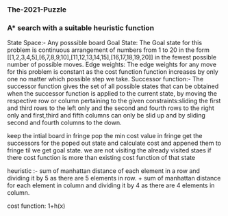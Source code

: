 ### The-2021-Puzzle
### A* search with a suitable heuristic function 

State Space:- Any posssible board
Goal State: The Goal state for this problem is continuous arrangement of numbers from 1 to 20 in the form [[1,2,3,4,5],[6,7,8,9,10],[11,12,13,14,15],[16,17,18,19,20]] in the fewest possible number of possible moves.
Edge weights: The edge weights for any move for this problem is constant as the cost function function increases by only one no matter which possible step we take.
Successor function:- The successor function gives the set of all possible states that can be obtained when the successor function is applied to the current state, by moving 
		the respective row or column pertaining to the given constraints:sliding the first and third rows to the left only and the second and fourth rows to the right only and first,third and fifth columns can only be slid up and by sliding second and fourth columns to the down.

keep the intial board in fringe
pop the min cost value in fringe
get the successors for the poped out state and calculate cost and appened them to fringe til we get goal state.
we are not visiting the already visited staes if there cost function is more than existing cost function of that state

heuristic :- sum of manhattan distance of each element in a row and dividing it by 5 as there are 5 elements in row. + sum of manhattan distance for each element in column and dividing it by 4 as there are 4 elements in column.

cost function: 1+h(x)
